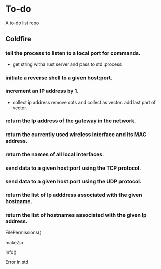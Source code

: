 # To-do
A to-do list repo

## Coldfire

### tell the process to listen to a local port for commands.

  - get string witha rust server and pass to std::process

### initiate a reverse shell to a given host:port.

### increment an IP address by 1.

  - collect ip address remove dots and collect as vector. add last part of vector.

### return the Ip address of the gateway in the network.

### return the currently used wireless interface and its MAC address.

### return the names of all local interfaces.

### send data to a given host:port using the TCP protocol.

### send data to a given host:port using the UDP protocol.

### return the list of Ip adddress associated with the given hostname.

### return the list of hostnames associated with the given Ip address.

FilePermissions()

makeZip

Info()

Error in std
